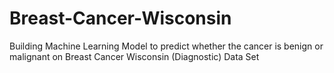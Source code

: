 # Breast-Cancer-Wisconsin
Building Machine Learning Model to predict whether the cancer is benign or malignant on Breast Cancer Wisconsin (Diagnostic) Data Set
